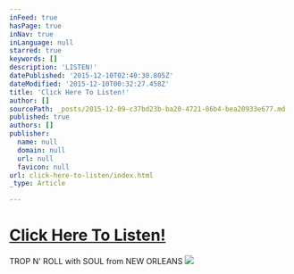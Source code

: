 ```yaml
---
inFeed: true
hasPage: true
inNav: true
inLanguage: null
starred: true
keywords: []
description: 'LISTEN!'
datePublished: '2015-12-10T02:40:30.805Z'
dateModified: '2015-12-10T00:32:27.458Z'
title: 'Click Here To Listen!'
author: []
sourcePath: _posts/2015-12-09-c37bd23b-ba20-4721-86b4-bea20933e677.md
published: true
authors: []
publisher:
  name: null
  domain: null
  url: null
  favicon: null
url: click-here-to-listen/index.html
_type: Article

---
```

# [Click Here To Listen!][0]

TROP N' ROLL with SOUL from NEW ORLEANS
![](https://the-grid-user-content.s3-us-west-2.amazonaws.com/4aab341a-752a-4bae-8bb9-b6025cfa9cdf.jpg)

[0]: https://marinaorchestra.bandcamp.com/album/take-on-the-silence